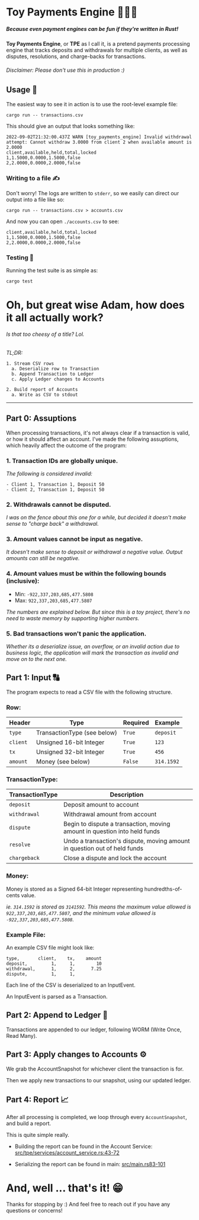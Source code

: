 # Toy Payments Engine 🧸💸🚒
##### Because even payment engines can be fun if they're written in Rust!

**Toy Payments Engine**, or **TPE** as I call it, is a pretend payments processing engine that tracks deposits and withdrawals for multiple clients, as well as disputes, resolutions, and charge-backs for transactions.

###### Disclaimer: Please don't use this in production :)

## Usage 🚴
The easiest way to see it in action is to use the root-level example file:
```
cargo run -- transactions.csv
```

This should give an output that looks something like:
```
2022-09-02T21:32:00.437Z WARN [toy_payments_engine] Invalid withdrawal attempt: Cannot withdraw 3.0000 from client 2 when available amount is 2.0000
client,available,held,total,locked
1,1.5000,0.0000,1.5000,false
2,2.0000,0.0000,2.0000,false
```

### Writing to a file ✍️

Don't worry! The logs are written to `stderr`, so we easily can direct our output into a file like so:
```
cargo run -- transactions.csv > accounts.csv
```

And now you can open `./accounts.csv` to see:
```
client,available,held,total,locked
1,1.5000,0.0000,1.5000,false
2,2.0000,0.0000,2.0000,false
```

### Testing 🧪
Running the test suite is as simple as:
```
cargo test
```

# Oh, but great wise Adam, how does it all actually work?
###### Is that too cheesy of a title? Lol.

_TL;DR:_
```
1. Stream CSV rows
  a. Deserialize row to Transaction
  b. Append Transaction to Ledger
  c. Apply Ledger changes to Accounts

2. Build report of Accounts
  a. Write as CSV to stdout
```

---

## Part 0: Assuptions

When processing transactions, it's not always clear if a transaction is valid, or how it should affect an account. I've made the following assuptions, which heavily affect the outcome of the program:

### 1. Transaction IDs are globally unique.
_The following is considered invalid:_
```
- Client 1, Transaction 1, Deposit 50
- Client 2, Transaction 1, Deposit 50
```

### 2. Withdrawals cannot be disputed.
_I was on the fence about this one for a while, but decided it doesn't make sense to "charge back" a withdrawal._

### 3. Amount values cannot be input as negative.
_It doesn't make sense to deposit or withdrawal a negative value. Output amounts can still be negative._

### 4. Amount values must be within the following bounds (inclusive):
- Min: `-922,337,203,685,477.5808`
- Max: `922,337,203,685,477.5807`

_The numbers are explained below. But since this is a toy project, there's no need to waste memory by supporting higher numbers._

### 5. Bad transactions won't panic the application.

_Whether its a deserialize issue, an overflow, or an invalid action due to business logic, the application will mark the transaction as invalid and move on to the next one._

## Part 1: Input 🔠
The program expects to read a CSV file with the following structure.

### Row:
| **Header** | **Type**                    | **Required** | **Example** |
|------------|-----------------------------|--------------|-------------|
| `type`     | TransactionType (see below) | `True`       | `deposit`   |
| `client`   | Unsigned 16-bit Integer     | `True`       | `123`       |
| `tx`       | Unsigned 32-bit Integer     | `True`       | `456`       |
| `amount`   | Money (see below)           | `False`      | `314.1592`  |

### TransactionType:
| **TransactionType**  | **Description**                                                           |
|----------------------|---------------------------------------------------------------------------|
| `deposit`            | Deposit amount to account                                                 |
| `withdrawal`         | Withdrawal amount from account                                            |
| `dispute`            | Begin to dispute a transaction, moving amount in question into held funds |
| `resolve`            | Undo a transaction's dispute, moving amount in question out of held funds |
| `chargeback`         | Close a dispute and lock the account                                      |

### Money:

Money is stored as a Signed 64-bit Integer representing hundredths-of-cents value.

_ie. `314.1592` is stored as `3141592`. This means the maximum value allowed is `922,337,203,685,477.5807`, and the minimum value allowed is `-922,337,203,685,477.5808`._

### Example File:

An example CSV file might look like:
```
type,       client,    tx,    amount
deposit,         1,     1,        10
withdrawal,      1,     2,      7.25
dispute,         1,     1,
```

Each line of the CSV is deserialized to an InputEvent.

An InputEvent is parsed as a Transaction.

## Part 2: Append to Ledger 🧾

Transactions are appended to our ledger, following WORM (Write Once, Read Many).

## Part 3: Apply changes to Accounts ⚙️

We grab the AccountSnapshot for whichever client the transaction is for.

Then we apply new transactions to our snapshot, using our updated ledger.

## Part 4: Report 📈

After all processing is completed, we loop through every `AccountSnapshot`, and build a report.

This is quite simple really.

- Building the report can be found in the Account Service: [src/tpe/services/account_service.rs:43-72](https://github.com/adam-bates/toy-payments-engine/blob/main/src/tpe/services/account_service.rs#L43-L72)

- Serializing the report can be found in main: [src/main.rs83-101](https://github.com/adam-bates/toy-payments-engine/blob/main/src/main.rs#L83-L101)

# And, well ... that's it! 😁

Thanks for stopping by :) And feel free to reach out if you have any questions or concerns!
